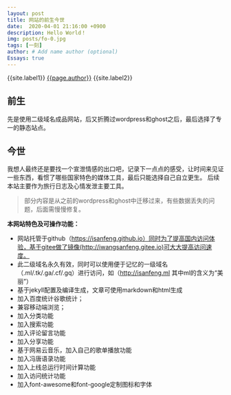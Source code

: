 ```yaml
---
layout: post
title: 网站的前生今世
date:  2020-04-01 21:16:00 +0900
description: Hello World！
img: posts/fo-0.jpg
tags: [一刻]
author: # Add name author (optional)
Essays: true
---
```

{{site.label1}} <a href="/about">{{page.author}}</a> {{site.label2}}

## 前生
先是使用二级域名成品网站，后又折腾过wordpress和ghost之后，最后选择了专一的静态站点。

## 今世
我想人最终还是要找一个宣泄情感的出口吧，记录下一点点的感受，让时间来见证一些东西，看惯了哪些国家特色的媒体工具，最后只能选择自己自立更生。
后续本站主要作为旅行日志及心情发泄主要工具。

> 部分内容是从之前的wordpress和ghost中迁移过来，有些数据丢失的问题，后面需慢慢修复。

**本网站特色及可操作功能：**
* 网站托管于github（https://isanfeng.github.io）同时为了提高国内访问体验，基于gitee做了镜像(http://iwangsanfeng.gitee.io)可大大提高访问速度。
* 此二级域名永久有效，同时可以使用便于记忆的一级域名（.ml/.tk/.ga/.cf/.gq）进行访问，如（http://isanfeng.ml 其中ml的含义为“美丽”）
* 基于jekyll配置及编译生成，文章可使用markdown和html生成
* 加入百度统计谷歌统计；
* 兼容移动端浏览；
* 加入分类功能
* 加入搜索功能
* 加入评论留言功能
* 加入分享功能
* 基于网易云音乐，加入自己的歌单播放功能
* 加入冯唐语录功能
* 加入上线总运行时间计算功能
* 加入访问统计功能
* 加入font-awesome和font-google定制图标和字体
